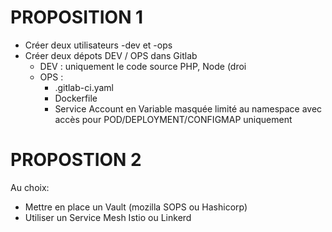 # PROPOSITION 1

* Créer deux utilisateurs <prefixe>-dev et <prefixe>-ops
* Créer deux dépots DEV / OPS dans Gitlab
  * DEV : uniquement le code source PHP, Node (droi
  * OPS : 
    * .gitlab-ci.yaml
    * Dockerfile 
    * Service Account en Variable masquée limité au namespace avec accès pour POD/DEPLOYMENT/CONFIGMAP uniquement
  
# PROPOSTION 2

Au choix:
* Mettre en place un Vault (mozilla SOPS ou Hashicorp)
* Utiliser un Service Mesh Istio ou Linkerd
